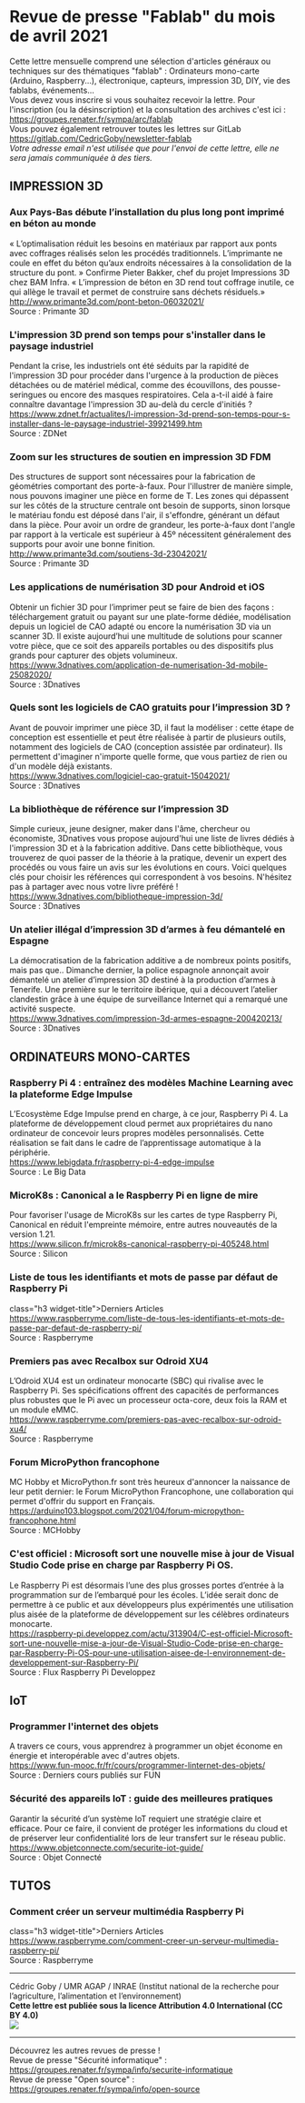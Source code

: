 # Revue de presse "Fablab" du mois de avril 2021  

Cette lettre mensuelle comprend une sélection d'articles généraux ou techniques sur des thématiques "fablab" : Ordinateurs mono-carte (Arduino, Raspberry...), électronique, capteurs, impression 3D, DIY, vie des fablabs, événements...    
Vous devez vous inscrire si vous souhaitez recevoir la lettre. Pour l'inscription (ou la désinscription) et la consultation des archives c'est ici : https://groupes.renater.fr/sympa/arc/fablab    
Vous pouvez également retrouver toutes les lettres sur GitLab https://gitlab.com/CedricGoby/newsletter-fablab  
*Votre adresse email n'est utilisée que pour l'envoi de cette lettre, elle ne sera jamais communiquée à des tiers.*    

## IMPRESSION 3D  

### Aux Pays-Bas débute l’installation du plus long pont imprimé en béton au monde
« L’optimalisation réduit les besoins en matériaux par rapport aux ponts avec coffrages réalisés selon les procédés traditionnels. L’imprimante ne coule en effet du béton qu’aux endroits nécessaires à la consolidation de la structure du pont. » Confirme Pieter Bakker, chef du projet Impressions 3D chez BAM Infra. « L’impression de béton en 3D rend tout coffrage inutile, ce qui allège le travail et permet de construire sans déchets résiduels.»  
http://www.primante3d.com/pont-beton-06032021/  
Source : Primante 3D

### L'impression 3D prend son temps pour s'installer dans le paysage industriel
Pendant la crise, les industriels ont été séduits par la rapidité de l'impression 3D pour procéder dans l'urgence à la production de pièces détachées ou de matériel médical, comme des écouvillons, des pousse-seringues ou encore des masques respiratoires. Cela a-t-il aidé à faire connaître davantage l'impression 3D au-delà du cercle d'initiés ?  
https://www.zdnet.fr/actualites/l-impression-3d-prend-son-temps-pour-s-installer-dans-le-paysage-industriel-39921499.htm  
Source : ZDNet

### Zoom sur les structures de soutien en impression 3D FDM
Des structures de support sont nécessaires pour la fabrication de géométries comportant des porte-à-faux. Pour l'illustrer de manière simple, nous pouvons imaginer une pièce en forme de T. Les zones qui dépassent sur les côtés de la structure centrale ont besoin de supports, sinon lorsque le matériau fondu est déposé dans l'air, il s'effondre, générant un défaut dans la pièce. Pour avoir un ordre de grandeur, les porte-à-faux dont l'angle par rapport à la verticale est supérieur à 45º nécessitent généralement des supports pour avoir une bonne finition.  
http://www.primante3d.com/soutiens-3d-23042021/  
Source : Primante 3D

### Les applications de numérisation 3D pour Android et iOS
Obtenir un fichier 3D pour l’imprimer peut se faire de bien des façons : téléchargement gratuit ou payant sur une plate-forme dédiée, modélisation depuis un logiciel de CAO adapté ou encore la numérisation 3D via un scanner 3D. Il existe aujourd’hui une multitude de solutions pour scanner votre pièce, que ce soit des appareils portables ou des dispositifs plus grands pour capturer des objets volumineux.  
https://www.3dnatives.com/application-de-numerisation-3d-mobile-25082020/  
Source : 3Dnatives

### Quels sont les logiciels de CAO gratuits pour l’impression 3D ?
Avant de pouvoir imprimer une pièce 3D, il faut la modéliser : cette étape de conception est essentielle et peut être réalisée à partir de plusieurs outils, notamment des logiciels de CAO (conception assistée par ordinateur). Ils permettent d'imaginer n'importe quelle forme, que vous partiez de rien ou d'un modèle déjà existants.  
https://www.3dnatives.com/logiciel-cao-gratuit-15042021/  
Source : 3Dnatives

### La bibliothèque de référence sur l’impression 3D
Simple curieux, jeune designer, maker dans l'âme, chercheur ou économiste, 3Dnatives vous propose aujourd'hui une liste de livres dédiés à l'impression 3D et à la fabrication additive. Dans cette bibliothèque, vous trouverez de quoi passer de la théorie à la pratique, devenir un expert des procédés ou vous faire un avis sur les évolutions en cours. Voici quelques clés pour choisir les références qui correspondent à vos besoins. N'hésitez pas à partager avec nous votre livre préféré !  
https://www.3dnatives.com/bibliotheque-impression-3d/  
Source : 3Dnatives

### Un atelier illégal d’impression 3D d’armes à feu démantelé en Espagne
La démocratisation de la fabrication additive a de nombreux points positifs, mais pas que.. Dimanche dernier, la police espagnole annonçait avoir démantelé un atelier d’impression 3D destiné à la production d’armes à Tenerife. Une première sur le territoire ibérique,  qui a découvert l’atelier clandestin grâce à une équipe de surveillance Internet qui a remarqué une activité suspecte.  
https://www.3dnatives.com/impression-3d-armes-espagne-200420213/  
Source : 3Dnatives

## ORDINATEURS MONO-CARTES  

### Raspberry Pi 4 : entraînez des modèles Machine Learning avec la plateforme Edge Impulse
L’Ecosystème Edge Impulse prend en charge, à ce jour, Raspberry Pi 4. La plateforme de développement cloud permet aux propriétaires du nano ordinateur de concevoir leurs propres modèles personnalisés. Cette réalisation se fait dans le cadre de l’apprentissage automatique à la périphérie.  
https://www.lebigdata.fr/raspberry-pi-4-edge-impulse  
Source : Le Big Data

### MicroK8s : Canonical a le Raspberry Pi en ligne de mire
Pour favoriser l'usage de MicroK8s sur les cartes de type Raspberry Pi, Canonical en réduit l'empreinte mémoire, entre autres nouveautés de la version 1.21.  
https://www.silicon.fr/microk8s-canonical-raspberry-pi-405248.html  
Source : Silicon

### Liste de tous les identifiants et mots de passe par défaut de Raspberry Pi
class="h3 widget-title">Derniers Articles  
https://www.raspberryme.com/liste-de-tous-les-identifiants-et-mots-de-passe-par-defaut-de-raspberry-pi/  
Source : Raspberryme

### Premiers pas avec Recalbox sur Odroid XU4
L’Odroid XU4 est un ordinateur monocarte (SBC) qui rivalise avec le Raspberry Pi. Ses spécifications offrent des capacités de performances plus robustes que le Pi avec un processeur octa-core, deux fois la RAM et un module eMMC.  
https://www.raspberryme.com/premiers-pas-avec-recalbox-sur-odroid-xu4/  
Source : Raspberryme

### Forum MicroPython francophone
MC Hobby et MicroPython.fr sont très heureux d'annoncer la naissance de leur petit dernier: le Forum MicroPython Francophone, une collaboration qui permet d'offrir du support en Français.  
https://arduino103.blogspot.com/2021/04/forum-micropython-francophone.html  
Source : MCHobby

### C'est officiel : Microsoft sort une nouvelle mise à jour de Visual Studio Code prise en charge par Raspberry Pi OS.
Le Raspberry Pi est désormais l’une des plus grosses portes d’entrée à la programmation sur de l’embarqué pour les écoles. L’idée serait donc de permettre à ce public et aux développeurs plus expérimentés une utilisation plus aisée de la plateforme de développement sur les célèbres ordinateurs monocarte.  
https://raspberry-pi.developpez.com/actu/313904/C-est-officiel-Microsoft-sort-une-nouvelle-mise-a-jour-de-Visual-Studio-Code-prise-en-charge-par-Raspberry-Pi-OS-pour-une-utilisation-aisee-de-l-environnement-de-developpement-sur-Raspberry-Pi/  
Source : Flux Raspberry Pi Developpez

## IoT  

### Programmer l'internet des objets
 A travers ce cours, vous apprendrez à programmer un objet économe en énergie et interopérable avec d'autres objets.  
https://www.fun-mooc.fr/fr/cours/programmer-linternet-des-objets/  
Source : Derniers cours publiés sur FUN

### Sécurité des appareils IoT : guide des meilleures pratiques
Garantir la sécurité d’un système IoT requiert une stratégie claire et efficace. Pour ce faire, il convient de protéger les informations du cloud et de préserver leur confidentialité lors de leur transfert sur le réseau public.  
https://www.objetconnecte.com/securite-iot-guide/  
Source : Objet Connecté

## TUTOS  

### Comment créer un serveur multimédia Raspberry Pi
class="h3 widget-title">Derniers Articles  
https://www.raspberryme.com/comment-creer-un-serveur-multimedia-raspberry-pi/  
Source : Raspberryme

---  
Cédric Goby / UMR AGAP / INRAE (Institut national de la recherche pour l’agriculture, l’alimentation et l’environnement)    
**Cette lettre est publiée sous la licence Attribution 4.0 International (CC BY 4.0)**    
![](https://i.creativecommons.org/l/by/4.0/80x15.png)  

---  
Découvrez les autres revues de presse !  
Revue de presse "Sécurité informatique" : https://groupes.renater.fr/sympa/info/securite-informatique  
Revue de presse "Open source" : https://groupes.renater.fr/sympa/info/open-source  